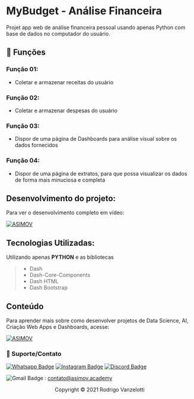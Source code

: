 # MyBudget - Análise Financeira
Projet app web de análise financeira pessoal usando apenas Python com base de dados no computador do usuário.

## 🔧 Funções

### Função 01:
- Coletar e armazenar receitas do usuário

### Função 02:
- Coletar e armazenar despesas do usuário

### Função 03:
- Dispor de uma página de Dashboards para análise visual sobre os dados fornecidos

### Função 04:
- Dispor de uma página de extratos, para que possa visualizar os dados de forma mais minuciosa e completa

## Desenvolvimento do projeto:
Para ver o desenvolvimento completo em vídeo:

[![ASIMOV](https://img.shields.io/badge/ASIMOV-Projeto%20Completo-lightgrey)](https://asimov.academy/)

## Tecnologias Utilizadas:

Utilizando apenas **PYTHON** e as bibliotecas
> - Dash
> - Dash-Core-Components
> - Dash HTML
> - Dash Bootstrap

## Conteúdo
Para aprender mais sobre como desenvolver projetos de Data Science, AI, Criação Web Apps e Dashboards, acesse:

[![ASIMOV](https://img.shields.io/badge/ASIMOV-Saiba%20Mais-lightgrey)](https://asimov.academy/#)

### 🤝 Suporte/Contato


[![Whatsapp Badge](https://img.shields.io/badge/WhatsApp-25D366?style=for-the-badge&logo=whatsapp&logoColor=white)](https://wa.me/5551981830833)
[![Instagram Badge](https://img.shields.io/badge/Instagram-E4405F?style=for-the-badge&logo=instagram&logoColor=white)](https://www.instagram.com/asimov.academy/)
[![Discord Badge](https://img.shields.io/badge/Discord-7289DA?style=for-the-badge&logo=discord&logoColor=white)](https://discord.gg/W2Nc7bxvk7)

![Gmail Badge](https://img.shields.io/badge/Gmail-D14836?style=for-the-badge&logo=gmail&logoColor=white) : contato@asimov.academy




<p align="center">Copyright © 2021 Rodrigo Vanzelotti</p>



